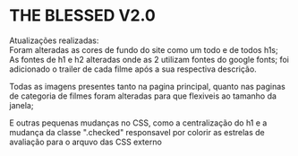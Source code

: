 # THE BLESSED V2.0

Atualizações realizadas:               
Foram alteradas as cores de fundo do site como um todo e de todos h1s;          
As fontes de h1 e h2 alteradas onde as 2 utilizam fontes do google fonts;
foi adicionado o trailer de cada filme após a sua respectiva descrição.

Todas as imagens presentes tanto na pagina principal, quanto nas paginas de categoria de filmes foram alteradas para que flexiveis ao tamanho da janela;

E outras pequenas mudanças no CSS, como a centralização do h1 e  a mudança da classe ".checked" responsavel por colorir as estrelas de avaliação para o arquvo das CSS externo 

